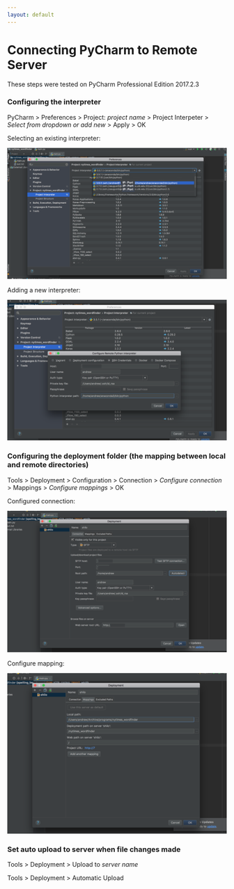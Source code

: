 ```yaml
---
layout: default
---
```


# Connecting PyCharm to Remote Server

These steps were tested on PyCharm Professional Edition 2017.2.3

### Configuring the interpreter

PyCharm > Preferences > Project: _project name_ > Project Interpeter > _Select from dropdown or add new_ > Apply > OK

Selecting an existing interpreter:

![alt text](pycharm-remote/1.png)

Adding a new interpreter:

![alt text](pycharm-remote/2.png)

### Configuring the deployment folder (the mapping between local and remote directories)

Tools > Deployment > Configuration > Connection > _Configure connection_ > Mappings > _Configure mappings_ > OK

Configured connection:

![alt text](pycharm-remote/3.png)

Configure mapping:

![alt text](pycharm-remote/4.png)

### Set auto upload to server when file changes made

Tools > Deployment > Upload to _server name_

Tools > Deployment > Automatic Upload
